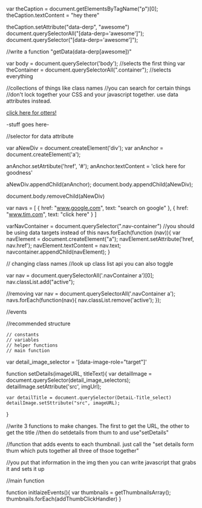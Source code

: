 var theCaption = document.getElementsByTagName("p")[0];
theCaption.textContent = "hey there"

theCaption.setAttribute("data-derp", "awesome")
document.querySelectorAll("[data-derp='awesome']");
document.querySelector("[data-derp='awesome']");

//write a function "getData(data-derp[awesome])"


var body = document.querySelector('body'); //selects the first thing
var theContainer = document.querySelectorAll(".container"); //selects everything



//collections of things like class names
//you can search for certain things
//don't lock together your CSS and your javascript together. use data attributes instead.

<a href="otter.jpg" data-target="trigger">click here for otters!</a>

<div class = "container" data-target="top-level-container">
    -stuff goes here-
</div>

//selector for data attribute

var aNewDiv = document.createElement('div');
var anAnchor = document.createElement('a');

anAnchor.setAtrtibute('href', '#');
anAnchor.textContent = 'click here for goodness'

aNewDiv.appendChild(anAnchor);
document.body.appendChild(aNewDiv);

document.body.removeChild(aNewDiv)

var navs = [
    {
        href: "www.google.com",
        text: "search on google"
    },
    {
        href: "www.tim.com",
        text: "click here"
    }
]

varNavContainer = document.querySelector(".nav-container") //you should be using data targets instead of this
navs.forEach(function (nav)){
    var navElement = document.createElement("a");
    navElement.setAttribute('href, nav.href');
    navElement.textContent = nav.text;
    navcontainer.appendChild(navElement);
}

// changing class names
//look up class list api you can also toggle

var nav = document.querySelectorAll('.navContainer a')[0];
nav.classList.add("active");

//removing
var nav = document.querySelectorAll('.navContainer a');
navs.forEach(function(nav){
    nav.classList.remove('active');
});


//events


//recommended structure

    // constants
    // variables
    // helper functions
    // main function

var detail_image_selector = '[data-image-role="target"]'

function setDetails(imageURL, titleText){
    var detailImage = document.querySelector(detail_image_selectors);
    detailImage.setAttribute('src', imgUrl);

    var detailTitle = document.querySelector(DetaiL-Title_select)
    detailImage.setSttribute("src", imageURL);
}

//write 3 functions to make changes. The first to get the URL, the other to get the title
//then do setdetails from thum to and use"setDetails"

//function that adds events to each thumbnail. just call the "set details form thum which puts together all three of thsoe together"

//you put that information in the img then you can write javascript that grabs it and sets it up


//main function

function initlaizeEvents(){
    var thumbnails = getThumbnailsArray();
    thumbnails.forEach(addThumbClickHandler)
}